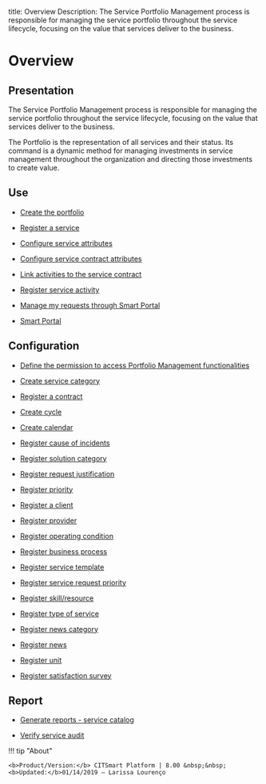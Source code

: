 title: Overview 
Description: The Service Portfolio Management process is responsible for managing the service portfolio throughout the service lifecycle, focusing on the value that services deliver to the business.
# Overview

Presentation
----------------

The Service Portfolio Management process is responsible for managing the service
portfolio throughout the service lifecycle, focusing on the value that services
deliver to the business.

The Portfolio is the representation of all services and their status. Its
command is a dynamic method for managing investments in service management
throughout the organization and directing those investments to create value.

Use
-------

- [Create the portfolio](/en-us/citsmart-platform-8/processes/portfolio-and-catalog/use/create-the-portfolio.html)

- [Register a service](/en-us/citsmart-platform-8/processes/portfolio-and-catalog/use/register-a-service.html)

- [Configure service attributes](/en-us/citsmart-platform-8/processes/portfolio-and-catalog/use/configure-services-attributes.html)

- [Configure service contract attributes](/en-us/citsmart-platform-8/processes/portfolio-and-catalog/use/service-contract-attributes.html)

- [Link activities to the service contract](/en-us/citsmart-platform-8/processes/portfolio-and-catalog/use/link-activity-to-service-contract.html)

- [Register service activity](/en-us/citsmart-platform-8/processes/portfolio-and-catalog/use/register-service-activity.html)

- [Manage my requests through Smart Portal](/en-us/citsmart-platform-8/processes/portfolio-and-catalog/use/request-through-Smart-Portal.html)

- [Smart Portal](/en-us/citsmart-platform-8/processes/portfolio-and-catalog/use/smart-portal.html)

Configuration
-----------------

- [Define the permission to access Portfolio Management functionalities](/en-us/citsmart-platform-8/processes/portfolio-and-catalog/configuration/access-portfolio-management.html)

- [Create service category](/en-us/citsmart-platform-8/processes/portfolio-and-catalog/configuration/create-service-category.html)

- [Register a contract](/en-us/citsmart-platform-8/processes/portfolio-and-catalog/configuration/register-contract.html)

- [Create cycle](/en-us/citsmart-platform-8/platform-administration/time/create-cycle.html)

- [Create calendar](/en-us/citsmart-platform-8/platform-administration/time/create-calendar.html)

- [Register cause of incidents](/en-us/citsmart-platform-8/processes/portfolio-and-catalog/configuration/register-cause-incidents.html)

- [Register solution category](/en-us/citsmart-platform-8/processes/portfolio-and-catalog/configuration/register-solution-category.html)

- [Register request justification](/en-us/citsmart-platform-8/processes/portfolio-and-catalog/configuration/register-request-justification.html)

- [Register priority](/en-us/citsmart-platform-8/processes/portfolio-and-catalog/configuration/register-priority.html)

- [Register a client](/en-us/citsmart-platform-8/processes/portfolio-and-catalog/configuration/register-client.html)

- [Register provider](/en-us/citsmart-platform-8/processes/portfolio-and-catalog/configuration/register-provider.html)

- [Register operating condition](/en-us/citsmart-platform-8/processes/portfolio-and-catalog/configuration/register-operating-condition.html)

- [Register business process](/en-us/citsmart-platform-8/processes/portfolio-and-catalog/configuration/register-business-process.html)

- [Register service template](/en-us/citsmart-platform-8/processes/portfolio-and-catalog/configuration/register-service-template.html)

- [Register service request priority](/en-us/citsmart-platform-8/processes/portfolio-and-catalog/configuration/register-service-request-priority.html)

- [Register skill/resource](/en-us/citsmart-platform-8/processes/portfolio-and-catalog/configuration/register-skill-resource.html)

- [Register type of service](/en-us/citsmart-platform-8/processes/portfolio-and-catalog/configuration/register-type-of-service.html)

- [Register news category](/en-us/citsmart-platform-8/processes/portfolio-and-catalog/configuration/register-news-category.html)

- [Register news](/en-us/citsmart-platform-8/processes/portfolio-and-catalog/configuration/register-news.html)

- [Register unit](/en-us/citsmart-platform-8/platform-administration/region-and-language/register-unit.html)

- [Register satisfaction survey](/en-us/citsmart-platform-8/processes/portfolio-and-catalog/configuration/register-satisfaction-survey.html)

Report
----------

- [Generate reports - service catalog](/en-us/citsmart-platform-8/processes/portfolio-and-catalog/use/reports-service-catalog.html)

- [Verify service audit](/en-us/citsmart-platform-8/processes/portfolio-and-catalog/use/service-audit.html)

!!! tip "About"

    <b>Product/Version:</b> CITSmart Platform | 8.00 &nbsp;&nbsp;
    <b>Updated:</b>01/14/2019 – Larissa Lourenço
